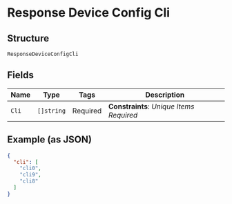 
# Response Device Config Cli

## Structure

`ResponseDeviceConfigCli`

## Fields

| Name | Type | Tags | Description |
|  --- | --- | --- | --- |
| `Cli` | `[]string` | Required | **Constraints**: *Unique Items Required* |

## Example (as JSON)

```json
{
  "cli": [
    "cli0",
    "cli9",
    "cli8"
  ]
}
```

